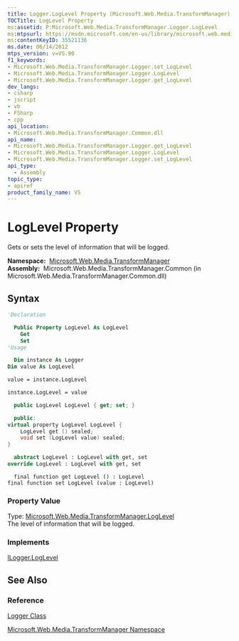 ```yaml
---
title: Logger.LogLevel Property (Microsoft.Web.Media.TransformManager)
TOCTitle: LogLevel Property
ms:assetid: P:Microsoft.Web.Media.TransformManager.Logger.LogLevel
ms:mtpsurl: https://msdn.microsoft.com/en-us/library/microsoft.web.media.transformmanager.logger.loglevel(v=VS.90)
ms:contentKeyID: 35521136
ms.date: 06/14/2012
mtps_version: v=VS.90
f1_keywords:
- Microsoft.Web.Media.TransformManager.Logger.set_LogLevel
- Microsoft.Web.Media.TransformManager.Logger.LogLevel
- Microsoft.Web.Media.TransformManager.Logger.get_LogLevel
dev_langs:
- csharp
- jscript
- vb
- FSharp
- cpp
api_location:
- Microsoft.Web.Media.TransformManager.Common.dll
api_name:
- Microsoft.Web.Media.TransformManager.Logger.get_LogLevel
- Microsoft.Web.Media.TransformManager.Logger.LogLevel
- Microsoft.Web.Media.TransformManager.Logger.set_LogLevel
api_type:
  - Assembly
topic_type:
- apiref
product_family_name: VS
---
```


# LogLevel Property

Gets or sets the level of information that will be logged.

**Namespace:**  [Microsoft.Web.Media.TransformManager](microsoft-web-media-transformmanager-namespace.md)  
**Assembly:**  Microsoft.Web.Media.TransformManager.Common (in Microsoft.Web.Media.TransformManager.Common.dll)

## Syntax

```vb
'Declaration

  Public Property LogLevel As LogLevel
    Get
    Set
'Usage

  Dim instance As Logger
Dim value As LogLevel

value = instance.LogLevel

instance.LogLevel = value
```

```csharp
  public LogLevel LogLevel { get; set; }
```

```cpp
  public:
virtual property LogLevel LogLevel {
    LogLevel get () sealed;
    void set (LogLevel value) sealed;
}
```

``` fsharp
  abstract LogLevel : LogLevel with get, set
override LogLevel : LogLevel with get, set
```

```jscript
  final function get LogLevel () : LogLevel
final function set LogLevel (value : LogLevel)
```

### Property Value

Type: [Microsoft.Web.Media.TransformManager.LogLevel](loglevel-enumeration-microsoft-web-media-transformmanager.md)  
The level of information that will be logged.  

### Implements

[ILogger.LogLevel](ilogger-loglevel-property-microsoft-web-media-transformmanager.md)  

## See Also

### Reference

[Logger Class](logger-class-microsoft-web-media-transformmanager.md)

[Microsoft.Web.Media.TransformManager Namespace](microsoft-web-media-transformmanager-namespace.md)

